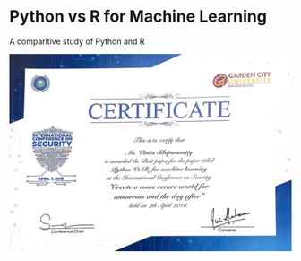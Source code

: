 # Python vs R for Machine Learning
A comparitive study of Python and R 

![Alt text](https://raw.githubusercontent.com/VinitaSilaparasetty/Python-vs-R-for-Machine-Learning/master/pythonvsr.JPG)
